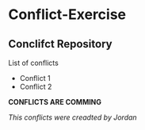 # Conflict-Exercise

## Conclifct Repository

List of conflicts
- Conflict 1
- Conflict 2

**CONFLICTS ARE COMMING**

*This conflicts were creadted by Jordan*

